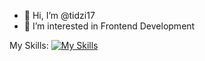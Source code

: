 - 👋 Hi, I’m @tidzi17
- 👀 I’m interested in Frontend Development

My Skills:
  [![My Skills](https://skillicons.dev/icons?i=html,css,sass,tailwind,js,react,figma,&perline=7)](https://skillicons.dev)

<!---
tidzi17/tidzi17 is a ✨ special ✨ repository because its `README.md` (this file) appears on your GitHub profile.
You can click the Preview link to take a look at your changes.
--->
